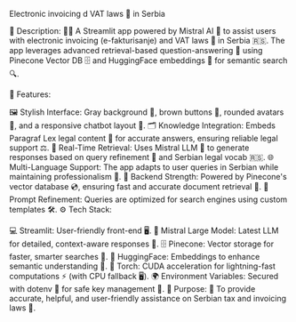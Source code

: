 Electronic invoicing d VAT laws 📜 in Serbia

📜 Description:
👨‍💻 A Streamlit app powered by Mistral AI 🤖 to assist users with electronic invoicing (e-fakturisanje) and VAT laws 📜 in Serbia 🇷🇸. The app leverages advanced retrieval-based question-answering 🧠 using Pinecone Vector DB 🗄️ and HuggingFace embeddings 🤝 for semantic search 🔍.

🎨 Features:

🖼️ Stylish Interface: Gray background 🎨, brown buttons 🤎, rounded avatars 👤, and a responsive chatbot layout 🧾.
🗂️ Knowledge Integration: Embeds Paragraf Lex legal content 📖 for accurate answers, ensuring reliable legal support ⚖️.
🔄 Real-Time Retrieval: Uses Mistral LLM 🧠 to generate responses based on query refinement 🔧 and Serbian legal vocab 🇷🇸.
🌐 Multi-Language Support: The app adapts to user queries in Serbian while maintaining professionalism 🤝.
💾 Backend Strength: Powered by Pinecone's vector database 💿, ensuring fast and accurate document retrieval 📜.
🚦 Prompt Refinement: Queries are optimized for search engines using custom templates 🛠️.
⚙️ Tech Stack:

💻 Streamlit: User-friendly front-end 🖥️.
🧠 Mistral Large Model: Latest LLM for detailed, context-aware responses 📝.
🗄️ Pinecone: Vector storage for faster, smarter searches 🔎.
🔬 HuggingFace: Embeddings to enhance semantic understanding 🧩.
🚀 Torch: CUDA acceleration for lightning-fast computations ⚡ (with CPU fallback 🖥️).
🌍 Environment Variables: Secured with dotenv 🔐 for safe key management 🔑.
🔧 Purpose:
🎯 To provide accurate, helpful, and user-friendly assistance on Serbian tax and invoicing laws 🧾.
